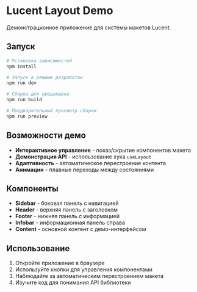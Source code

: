 # Lucent Layout Demo

Демонстрационное приложение для системы макетов Lucent.

## Запуск

```bash
# Установка зависимостей
npm install

# Запуск в режиме разработки
npm run dev

# Сборка для продакшена
npm run build

# Предварительный просмотр сборки
npm run preview
```

## Возможности демо

- **Интерактивное управление** - показ/скрытие компонентов макета
- **Демонстрация API** - использование хука `useLayout`
- **Адаптивность** - автоматическое перестроение контента
- **Анимации** - плавные переходы между состояниями

## Компоненты

- **Sidebar** - боковая панель с навигацией
- **Header** - верхняя панель с заголовком
- **Footer** - нижняя панель с информацией
- **Infobar** - информационная панель справа
- **Content** - основной контент с демо-интерфейсом

## Использование

1. Откройте приложение в браузере
2. Используйте кнопки для управления компонентами
3. Наблюдайте за автоматическим перестроением макета
4. Изучите код для понимания API библиотеки
